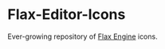 # Flax-Editor-Icons

Ever-growing repository of [Flax Engine](https://github.com/FlaxEngine/FlaxEngine) icons.


